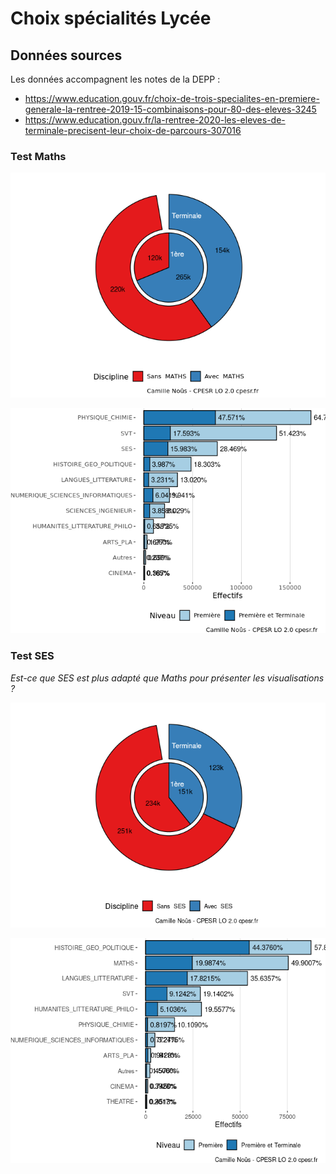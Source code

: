 Choix spécialités Lycée
================

## Données sources

Les données accompagnent les notes de la DEPP :

  - <https://www.education.gouv.fr/choix-de-trois-specialites-en-premiere-generale-la-rentree-2019-15-combinaisons-pour-80-des-eleves-3245>
  - <https://www.education.gouv.fr/la-rentree-2020-les-eleves-de-terminale-precisent-leur-choix-de-parcours-307016>

### Test Maths

![](SpécialitésLycée_files/figure-gfm/maths.global-1.png)<!-- -->

![](SpécialitésLycée_files/figure-gfm/maths.cospe-1.png)<!-- -->

### Test SES

*Est-ce que SES est plus adapté que Maths pour présenter les
visualisations ?*

![](SpécialitésLycée_files/figure-gfm/SES.global-1.png)<!-- -->

![](SpécialitésLycée_files/figure-gfm/SES.cospe-1.png)<!-- -->
